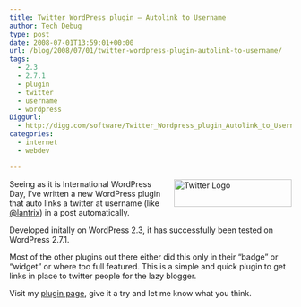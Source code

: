 ```yaml
---
title: Twitter WordPress plugin – Autolink to Username
author: Tech Debug
type: post
date: 2008-07-01T13:59:01+00:00
url: /blog/2008/07/01/twitter-wordpress-plugin-autolink-to-username/
tags:
  - 2.3
  - 2.7.1
  - plugin
  - twitter
  - username
  - wordpress
DiggUrl:
  - http://digg.com/software/Twitter_Wordpress_plugin_Autolink_to_Username
categories:
  - internet
  - webdev

---
```

[<img decoding="async" loading="lazy" style="float: right; margin-bottom: 10px; margin-left: 10px" src="https://techdebug.com/wp-content/uploads/2007/10/twitter-logo.png" alt="Twitter Logo" height="49" width="210" />][1]

<p class="snap_noshots">
  Seeing as it is International WordPress Day, I&#8217;ve written a new WordPress plugin that auto links a twitter at username (like <a href="http://twitter.com/lantrix" class="tweet-username">@lantrix</a>) in a post automatically.
</p>

Developed initally on WordPress 2.3, it has successfully been tested on WordPress 2.7.1.

Most of the other plugins out there either did this only in their &#8220;badge&#8221; or &#8220;widget&#8221; or where too full featured. This is a simple and quick plugin to get links in place to twitter people for the lazy blogger.

Visit my [plugin page][2], give it a try and let me know what you think.

 [1]: http://twitter.com "Twitter: What are you doing?"
 [2]: https://techdebug.com/wordpress-plugins/tweet/